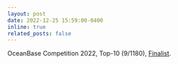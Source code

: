 ```yaml
---
layout: post
date: 2022-12-25 15:59:00-0400
inline: true
related_posts: false
---
```

OceanBase Competition 2022, Top-10 (9/1180), [Finalist](https://open.oceanbase.com/competition/2022#info). 
